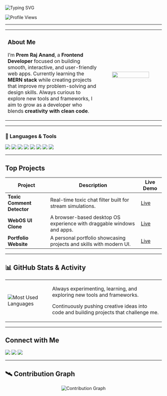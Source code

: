 <p align="left">
  <img src="https://readme-typing-svg.demolab.com?font=Fira+Code&size=20&pause=1000&color=00C2CB&width=600&center=false&vCenter=false&repeat=true&lines=Hi+there%2C+I'm+Prem+Raj+Anand.;Frontend+React+Developer" alt="Typing SVG" />
</p>

<p align="left">
  <img src="https://komarev.com/ghpvc/?username=Premraj-87&label=Profile%20views&color=0e75b6&style=flat" alt="Profile Views" />
</p>

---

<table width="100%">
  <tr>
    <!-- Left Side (About Me + Tech Stack) -->
    <td width="60%" valign="top" align="left">
      
### About Me  

<p align="left">
I’m <b>Prem Raj Anand</b>, a <b>Frontend Developer</b> focused on building smooth, interactive, and user-friendly web apps.  
Currently learning the <b>MERN stack</b> while creating projects that improve my problem-solving and design skills.  
Always curious to explore new tools and frameworks, I aim to grow as a developer who blends <b>creativity with clean code</b>.  
</p>

</td>

<!-- Right Side (GIF) -->
<td width="40%" align="center">
  <img src="https://i.pinimg.com/originals/ce/76/0f/ce760fde1800bc12b74dfd67d2a5dcbe.gif" width="80%" />
</td>
</tr>
</table>

---

### 🧰 Languages & Tools  
<p>
  <img src="https://img.shields.io/badge/React-20232A?style=for-the-badge&logo=react&logoColor=61DAFB"/>
  <img src="https://img.shields.io/badge/JavaScript-F0DB4F?style=for-the-badge&logo=javascript&logoColor=black"/>
  <img src="https://img.shields.io/badge/HTML5-E34C26?style=for-the-badge&logo=html5&logoColor=white"/>
  <img src="https://img.shields.io/badge/CSS3-1572B6?style=for-the-badge&logo=css3&logoColor=white"/>
  <img src="https://img.shields.io/badge/Tailwind-06B6D4?style=for-the-badge&logo=tailwind-css&logoColor=white"/>
  <img src="https://img.shields.io/badge/Git-F05032?style=for-the-badge&logo=git&logoColor=white"/>
  <img src="https://img.shields.io/badge/GitHub-100000?style=for-the-badge&logo=github&logoColor=white"/>
  <img src="https://img.shields.io/badge/VSCode-007ACC?style=for-the-badge&logo=visual-studio-code&logoColor=white"/>
</p>

---

## Top Projects

| Project | Description | Live Demo |
|---------|-------------|-----------|
| **Toxic Comment Detector** | Real-time toxic chat filter built for stream simulations. | [Live](https://your-live-url.com) |
| **WebOS UI Clone** | A browser-based desktop OS experience with draggable windows and apps. | [Live](https://your-live-url.com) |
| **Portfolio Website** | A personal portfolio showcasing projects and skills with modern UI. | [Live](https://premportfolio-gold.vercel.app/) |

---

## 📊 GitHub Stats & Activity

<table>
  <tr>
    <td>
      <img src="https://github-readme-stats.vercel.app/api/top-langs/?username=Premraj-87&layout=compact&theme=tokyonight&hide_border=true" alt="Most Used Languages"/>
    </td>
    <td valign="middle">
      <p> Always experimenting, learning, and exploring new tools and frameworks.</p>
      <p> Continuously pushing creative ideas into code and building projects that challenge me.</p>
    </td>
  </tr>
</table>

---

## Connect with Me

<p align="left">
  <a href="https://www.linkedin.com/in/premrajanand87/"><img src="https://img.shields.io/badge/LinkedIn-blue?style=for-the-badge&logo=linkedin&logoColor=white"/></a>
  <a href="mailto:premrajanand91@example.com"><img src="https://img.shields.io/badge/Gmail-red?style=for-the-badge&logo=gmail&logoColor=white"/></a>
  <a href="https://yourportfolio.com"><img src="https://img.shields.io/badge/Portfolio-121212?style=for-the-badge&logo=vercel&logoColor=white"/></a>
</p>

---

## 🛰️ Contribution Graph  
<p align="center">
  <img src="https://github-readme-activity-graph.vercel.app/graph?username=Premraj-87&theme=tokyo-night&area=true&hide_border=true&custom_title=%20My%20Contribution%20Graph" alt="Contribution Graph"/>
</p>
